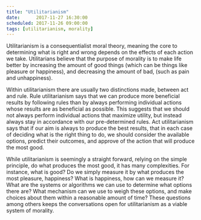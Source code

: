 ```yaml
---
title: "Utilitarianism"
date:      2017-11-27 16:30:00
scheduled: 2017-11-26 09:00:00
tags: [utilitarianism, morality]
---
```

Utilitarianism is a consequentialist moral theory, meaning the core to determining what is right and wrong depends on the effects of each action we take. Utilitarians believe that the purpose of morality is to make life better by increasing the amount of good things (which can be things like pleasure or happiness), and decreasing the amount of bad, (such as pain and unhappiness).

Within utilitarianism there are usually two distinctions made, between act and rule. Rule utilitarianism says that we can produce more beneficial results by following rules than by always performing individual actions whose results are as beneficial as possible. This suggests that we should not always perform individual actions that maximize utility, but instead always stay in accordance with our pre-determined rules. Act utilitarianism says that if our aim is always to produce the best results, that in each case of deciding what is the right thing to do, we should consider the available options, predict their outcomes, and approve of the action that will produce the most good.

While utilitarianism is seemingly a straight forward, relying on the simple principle, do what produces the most good, it has many complexities. For instance, what is good? Do we simply measure it by what produces the most pleasure, happiness? What is happiness, how can we measure it? What are the systems or algorithms we can use to determine what options there are? What mechanism can we use to weigh these options, and make choices about them within a reasonable amount of time? These questions among others keeps the conversations open for utilitarianism as a viable system of morality.
